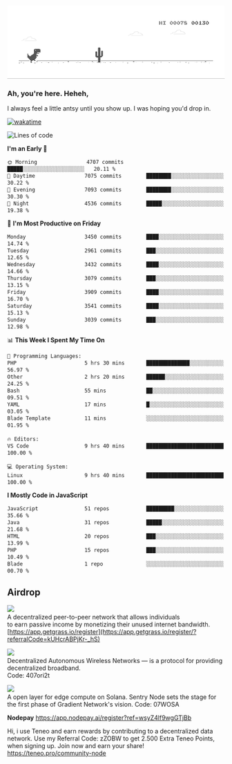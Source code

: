 
<div align="center">
    <img align="center" src="dino.gif">
</div>

### Ah, you're here. Heheh, 
I always feel a little antsy until you show up. I was hoping you'd drop in.

[![wakatime](https://wakatime.com/badge/user/8ad4afa2-1a56-40d1-a949-4663473915b6.svg)](https://wakatime.com/@mrepol742)

<!--START_SECTION:mrepol742-->
![Lines of code](https://img.shields.io/badge/From%20Hello%20World%20I%27ve%20Written-19.6%20million%20lines%20of%20code-blue)

**I'm an Early 🐤** 

```text
🌞 Morning                4707 commits        █████░░░░░░░░░░░░░░░░░░░░   20.11 % 
🌆 Daytime                7075 commits        ████████░░░░░░░░░░░░░░░░░   30.22 % 
🌃 Evening                7093 commits        ████████░░░░░░░░░░░░░░░░░   30.30 % 
🌙 Night                  4536 commits        █████░░░░░░░░░░░░░░░░░░░░   19.38 % 
```
📅 **I'm Most Productive on Friday** 

```text
Monday                   3450 commits        ████░░░░░░░░░░░░░░░░░░░░░   14.74 % 
Tuesday                  2961 commits        ███░░░░░░░░░░░░░░░░░░░░░░   12.65 % 
Wednesday                3432 commits        ████░░░░░░░░░░░░░░░░░░░░░   14.66 % 
Thursday                 3079 commits        ███░░░░░░░░░░░░░░░░░░░░░░   13.15 % 
Friday                   3909 commits        ████░░░░░░░░░░░░░░░░░░░░░   16.70 % 
Saturday                 3541 commits        ████░░░░░░░░░░░░░░░░░░░░░   15.13 % 
Sunday                   3039 commits        ███░░░░░░░░░░░░░░░░░░░░░░   12.98 % 
```


📊 **This Week I Spent My Time On** 

```text
💬 Programming Languages: 
PHP                      5 hrs 30 mins       ██████████████░░░░░░░░░░░   56.97 % 
Other                    2 hrs 20 mins       ██████░░░░░░░░░░░░░░░░░░░   24.25 % 
Bash                     55 mins             ██░░░░░░░░░░░░░░░░░░░░░░░   09.51 % 
YAML                     17 mins             █░░░░░░░░░░░░░░░░░░░░░░░░   03.05 % 
Blade Template           11 mins             ░░░░░░░░░░░░░░░░░░░░░░░░░   01.95 % 

🔥 Editors: 
VS Code                  9 hrs 40 mins       █████████████████████████   100.00 % 

💻 Operating System: 
Linux                    9 hrs 40 mins       █████████████████████████   100.00 % 
```

**I Mostly Code in JavaScript** 

```text
JavaScript               51 repos            █████████░░░░░░░░░░░░░░░░   35.66 % 
Java                     31 repos            █████░░░░░░░░░░░░░░░░░░░░   21.68 % 
HTML                     20 repos            ███░░░░░░░░░░░░░░░░░░░░░░   13.99 % 
PHP                      15 repos            ███░░░░░░░░░░░░░░░░░░░░░░   10.49 % 
Blade                    1 repo              ░░░░░░░░░░░░░░░░░░░░░░░░░   00.70 % 
```




<!--END_SECTION:mrepol742-->

## Airdrop
<img src="https://app.getgrass.io/_next/image?url=%2Fimages%2Flogos%2Fgrass-logo-dark.png&w=1920&q=75"><br>
A decentralized peer-to-peer network that allows individuals<br> to earn passive income by monetizing their unused internet bandwidth.<br>
[https://app.getgrass.io/register](https://app.getgrass.io/register/?referralCode=kUHcrABPjKr-_hS) 

<img src="https://pbs.twimg.com/profile_images/1811363474284417025/3yGX3CjY_400x400.jpg" width="100"><br>
Decentralized Autonomous Wireless Networks — is a protocol for providing decentralized broadband.<br>
Code: 407ori2t

<img src="https://images.sftcdn.net/images/t_app-icon-m/p/e0c30b4e-875f-4731-aea4-09a15c885a0a/24435018/gradient-sentry-node-logo" width="100"><br>
A open layer for edge compute on Solana. Sentry Node sets the stage for the first phase of Gradient Network's vision.
Code: 07WOSA

**Nodepay**
https://app.nodepay.ai/register?ref=wsyZ4lf9wgGTjBb

Hi, i use Teneo and earn rewards by contributing to a decentralized data network. Use my Referral Code: zZOBW to get 2.500 Extra Teneo Points, when signing up. Join now and earn your share! https://teneo.pro/community-node
